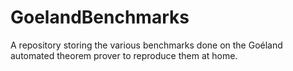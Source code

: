 # GoelandBenchmarks
A repository storing the various benchmarks done on the Goéland automated theorem prover to reproduce them at home.
